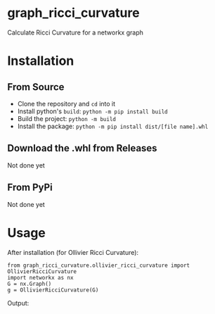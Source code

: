 # graph_ricci_curvature
Calculate Ricci Curvature for a networkx graph

# Installation

## From Source
- Clone the repository and ```cd``` into it
- Install python's ```build```: ```python -m pip install build```
- Build the project: ```python -m build```
- Install the package: ```python -m pip install dist/[file name].whl```

## Download the .whl from Releases

Not done yet

## From PyPi

Not done yet

# Usage

After installation (for Ollivier Ricci Curvature):

```
from graph_ricci_curvature.ollivier_ricci_curvature import OllivierRicciCurvature
import networkx as nx
G = nx.Graph()
g = OllivierRicciCurvature(G)
```

Output:

```

```
